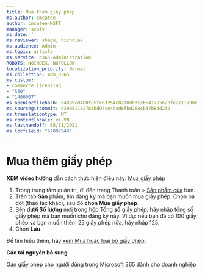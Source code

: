 ```yaml
---
title: Mua thêm giấy phép
ms.author: cmcatee
author: cmcatee-MSFT
manager: scotv
ms.date: ''
ms.reviewer: shegu, nicholak
ms.audience: Admin
ms.topic: article
ms.service: o365-administration
ROBOTS: NOINDEX, NOFOLLOW
localization_priority: Normal
ms.collection: Adm_O365
ms.custom:
- commerce_licensing
- "530"
- "1400007"
ms.openlocfilehash: 54889cd480f85fc63254c8218d03e26541795620fe2711798c19c9c503637f92
ms.sourcegitcommit: 920051182781bd97ce4d4d6fbd268cb37b84d239
ms.translationtype: MT
ms.contentlocale: vi-VN
ms.lasthandoff: 08/11/2021
ms.locfileid: "57892949"
---
```

# <a name="buy-additional-licenses"></a>Mua thêm giấy phép

**XEM video hướng** dẫn cách thực hiện điều này: [Mua giấy phép](https://go.microsoft.com/fwlink/p/?linkid=2154857)

1. Trong trung tâm quản trị, đi đến trang Thanh toán  >  [Sản phẩm của](https://go.microsoft.com/fwlink/p/?linkid=842054) bạn.
2. Trên tab **Sản** phẩm, tìm đăng ký mà bạn muốn mua giấy phép. Chọn ba dot (thao tác khác), sau đó **chọn Mua giấy phép**.
3. Bên **dưới Số lượng** mới trong hộp Tổng **số** giấy phép, hãy nhập tổng số giấy phép mà bạn muốn cho đăng ký này. Ví dụ: nếu bạn đã có 100 giấy phép và bạn muốn thêm 25 giấy phép nữa, hãy nhập 125.
4. Chọn **Lưu**.

Để tìm hiểu thêm, hãy [xem Mua hoặc loại bỏ giấy phép](https://docs.microsoft.com/microsoft-365/commerce/licenses/buy-licenses).

**Các tài nguyên bổ sung**

[Gán giấy phép cho người dùng trong Microsoft 365 dành cho doanh nghiệp](https://docs.microsoft.com/microsoft-365/admin/manage/assign-licenses-to-users)
